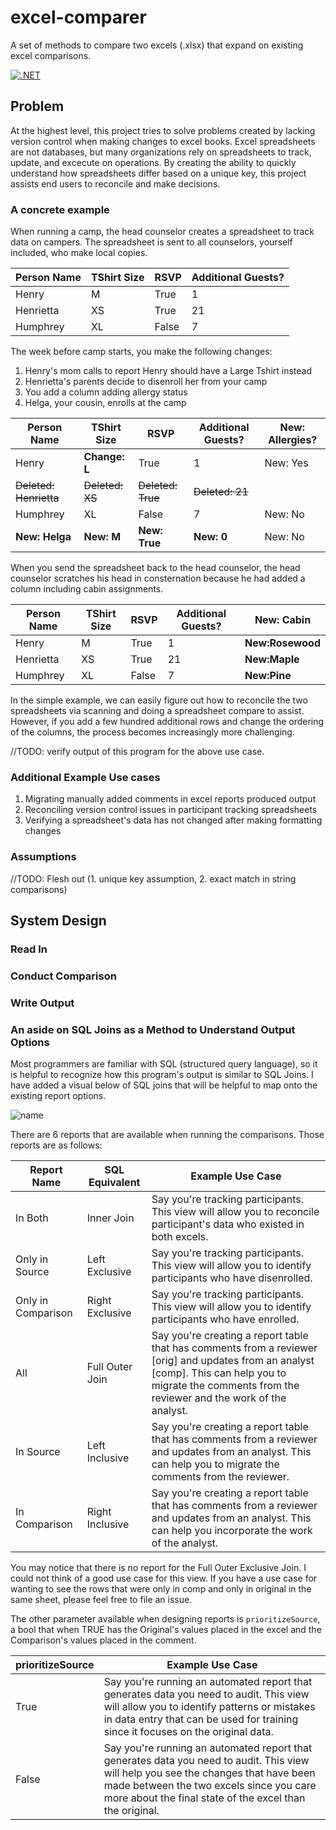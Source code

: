# excel-comparer
A set of methods to compare two excels (.xlsx) that expand on existing excel comparisons.

[![.NET](https://github.com/katldewitt/excel-comparer/actions/workflows/dotnet.yml/badge.svg)](https://github.com/katldewitt/excel-comparer/actions/workflows/dotnet.yml)

## Problem

At the highest level, this project tries to solve problems created by lacking version control when making changes to excel books. Excel spreadsheets are not databases, but many organizations rely on spreadsheets to track, update, and excecute on operations. By creating the ability to quickly understand how spreadsheets differ based on a unique key, this project assists end users to reconcile and make decisions.

### A concrete example

When running a camp, the head counselor creates a spreadsheet to track data on campers. The spreadsheet is sent to all counselors, yourself included, who make local copies.

| Person Name | TShirt Size | RSVP | Additional Guests? |
|-------|-----|------|---------|
| Henry | M | True | 1 |
| Henrietta | XS | True | 21 |
| Humphrey | XL | False | 7 |

The week before camp starts, you make the following changes:

1. Henry's mom calls to report Henry should have a Large Tshirt instead
2. Henrietta's parents decide to disenroll her from your camp
3. You add a column adding allergy status
4. Helga, your cousin, enrolls at the camp

| Person Name | TShirt Size | RSVP | Additional Guests? | New: Allergies? |
|-------|-----|------|------|---|
| Henry | **Change: L** | True | 1 | New: Yes|
| ~~Deleted: Henrietta~~ | ~~Deleted: XS~~ | ~~Deleted: True~~ | ~~Deleted: 21~~ |
| Humphrey | XL | False | 7 | New: No |
| **New: Helga** | **New: M** | **New: True** | **New: 0** | New: No |

When you send the spreadsheet back to the head counselor, the head counselor scratches his head in consternation because he had added a column including cabin assignments.

| Person Name | TShirt Size | RSVP | Additional Guests? | New: Cabin |
|-------|-----|------|-----|----|
| Henry | M | True | 1 | **New:Rosewood** |
| Henrietta | XS | True | 21 | **New:Maple** |
| Humphrey | XL | False | 7 | **New:Pine** |

In the simple example, we can easily figure out how to reconcile the two spreadsheets via scanning and doing a spreadsheet compare to assist. However, if you add a few hundred additional rows and change the ordering of the columns, the process becomes increasingly more challenging.

//TODO: verify output of this program for the above use case.

### Additional Example Use cases

1. Migrating manually added comments in excel reports produced output
2. Reconciling version control issues in participant tracking spreadsheets
3. Verifying a spreadsheet's data has not changed after making formatting changes

### Assumptions

//TODO: Flesh out (1. unique key assumption, 2. exact match in string comparisons)

## System Design

### Read In
### Conduct Comparison
### Write Output

### An aside on SQL Joins as a Method to Understand Output Options

Most programmers are familiar with SQL (structured query language), so it is helpful to recognize how this program's output is similar to SQL Joins. I have added a visual below of SQL joins that will be helpful to map onto the existing report options.

![name](https://www.devtodev.com/upload/images/sql5_2.png)

There are 6 reports that are available when running the comparisons. Those reports are as follows:

| Report Name | SQL Equivalent | Example Use Case |
|----|----|----|
| In Both | Inner Join | Say you're tracking participants. This view will allow you to reconcile participant's data who existed in both excels. |
| Only in Source | Left Exclusive | Say you're tracking participants. This view will allow you to identify participants who have disenrolled. |
| Only in Comparison | Right Exclusive | Say you're tracking participants. This view will allow you to identify participants who have enrolled. |
| All | Full Outer Join | Say you're creating a report table that has comments from a reviewer [orig] and updates from an analyst [comp]. This can help you to migrate the comments from the reviewer and the work of the analyst. |
| In Source | Left Inclusive | Say you're creating a report table that has comments from a reviewer and updates from an analyst. This can help you to migrate the comments from the reviewer. |
| In Comparison | Right Inclusive | Say you're creating a report table that has comments from a reviewer and updates from an analyst. This can help you incorporate the work of the analyst. |

You may notice that there is no report for the Full Outer Exclusive Join. I could not think of a good use case for this view. If you have a use case for wanting to see the rows that were only in comp and only in original in the same sheet, please feel free to file an issue.

The other parameter available when designing reports is `prioritizeSource`, a bool that when TRUE has the Original's values placed in the excel and the Comparison's values placed in the comment.

| prioritizeSource | Example Use Case |
|----|----|
| True | Say you're running an automated report that generates data you need to audit. This view will allow you to identify patterns or mistakes in data entry that can be used for training since it focuses on the original data. |
| False | Say you're running an automated report that generates data you need to audit. This view will help you see the changes that have been made between the two excels since you care more about the final state of the excel than the original. |

